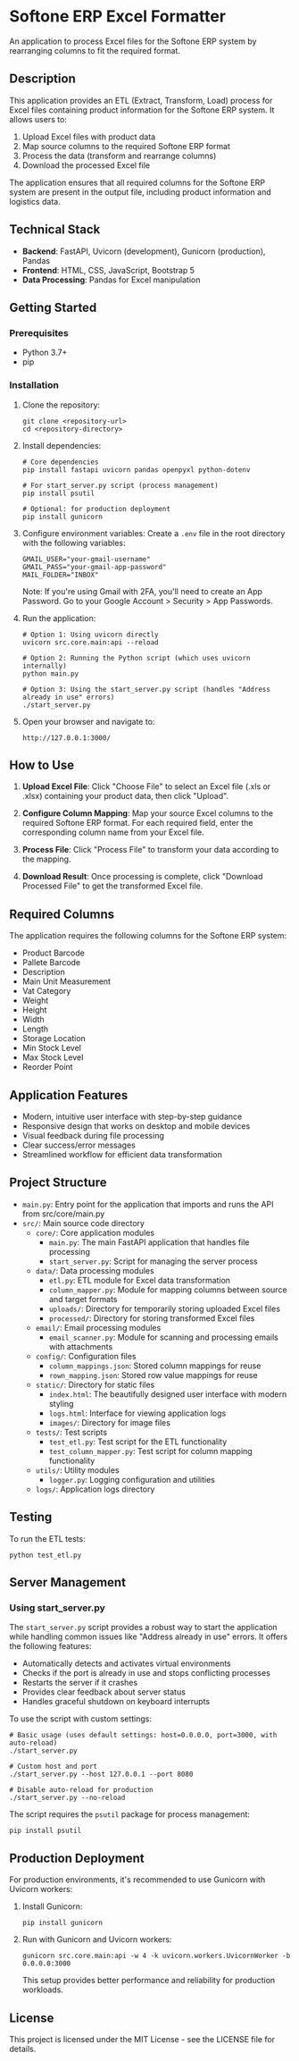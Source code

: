 # Softone ERP Excel Formatter

An application to process Excel files for the Softone ERP system by rearranging columns to fit the required format.

## Description

This application provides an ETL (Extract, Transform, Load) process for Excel files containing product information for the Softone ERP system. It allows users to:

1. Upload Excel files with product data
2. Map source columns to the required Softone ERP format
3. Process the data (transform and rearrange columns)
4. Download the processed Excel file

The application ensures that all required columns for the Softone ERP system are present in the output file, including product information and logistics data.

## Technical Stack

- **Backend**: FastAPI, Uvicorn (development), Gunicorn (production), Pandas
- **Frontend**: HTML, CSS, JavaScript, Bootstrap 5
- **Data Processing**: Pandas for Excel manipulation

## Getting Started

### Prerequisites

- Python 3.7+
- pip

### Installation

1. Clone the repository:
   ```
   git clone <repository-url>
   cd <repository-directory>
   ```

2. Install dependencies:
   ```
   # Core dependencies
   pip install fastapi uvicorn pandas openpyxl python-dotenv

   # For start_server.py script (process management)
   pip install psutil

   # Optional: for production deployment
   pip install gunicorn
   ```

3. Configure environment variables:
   Create a `.env` file in the root directory with the following variables:
   ```
   GMAIL_USER="your-gmail-username"
   GMAIL_PASS="your-gmail-app-password"
   MAIL_FOLDER="INBOX"
   ```
   Note: If you're using Gmail with 2FA, you'll need to create an App Password. Go to your Google Account > Security > App Passwords.

4. Run the application:
   ```
   # Option 1: Using uvicorn directly
   uvicorn src.core.main:api --reload

   # Option 2: Running the Python script (which uses uvicorn internally)
   python main.py

   # Option 3: Using the start_server.py script (handles "Address already in use" errors)
   ./start_server.py
   ```

4. Open your browser and navigate to:
   ```
   http://127.0.0.1:3000/
   ```

## How to Use

1. **Upload Excel File**: Click "Choose File" to select an Excel file (.xls or .xlsx) containing your product data, then click "Upload".

2. **Configure Column Mapping**: Map your source Excel columns to the required Softone ERP format. For each required field, enter the corresponding column name from your Excel file.

3. **Process File**: Click "Process File" to transform your data according to the mapping.

4. **Download Result**: Once processing is complete, click "Download Processed File" to get the transformed Excel file.

## Required Columns

The application requires the following columns for the Softone ERP system:

- Product Barcode
- Pallete Barcode
- Description
- Main Unit Measurement
- Vat Category
- Weight
- Height
- Width
- Length
- Storage Location
- Min Stock Level
- Max Stock Level
- Reorder Point

## Application Features

- Modern, intuitive user interface with step-by-step guidance
- Responsive design that works on desktop and mobile devices
- Visual feedback during file processing
- Clear success/error messages
- Streamlined workflow for efficient data transformation

## Project Structure

- `main.py`: Entry point for the application that imports and runs the API from src/core/main.py
- `src/`: Main source code directory
  - `core/`: Core application modules
    - `main.py`: The main FastAPI application that handles file processing
    - `start_server.py`: Script for managing the server process
  - `data/`: Data processing modules
    - `etl.py`: ETL module for Excel data transformation
    - `column_mapper.py`: Module for mapping columns between source and target formats
    - `uploads/`: Directory for temporarily storing uploaded Excel files
    - `processed/`: Directory for storing transformed Excel files
  - `email/`: Email processing modules
    - `email_scanner.py`: Module for scanning and processing emails with attachments
  - `config/`: Configuration files
    - `column_mappings.json`: Stored column mappings for reuse
    - `rown_mapping.json`: Stored row value mappings for reuse
  - `static/`: Directory for static files
    - `index.html`: The beautifully designed user interface with modern styling
    - `logs.html`: Interface for viewing application logs
    - `images/`: Directory for image files
  - `tests/`: Test scripts
    - `test_etl.py`: Test script for the ETL functionality
    - `test_column_mapper.py`: Test script for column mapping functionality
  - `utils/`: Utility modules
    - `logger.py`: Logging configuration and utilities
  - `logs/`: Application logs directory

## Testing

To run the ETL tests:

```
python test_etl.py
```

## Server Management

### Using start_server.py

The `start_server.py` script provides a robust way to start the application while handling common issues like "Address already in use" errors. It offers the following features:

- Automatically detects and activates virtual environments
- Checks if the port is already in use and stops conflicting processes
- Restarts the server if it crashes
- Provides clear feedback about server status
- Handles graceful shutdown on keyboard interrupts

To use the script with custom settings:

```
# Basic usage (uses default settings: host=0.0.0.0, port=3000, with auto-reload)
./start_server.py

# Custom host and port
./start_server.py --host 127.0.0.1 --port 8080

# Disable auto-reload for production
./start_server.py --no-reload
```

The script requires the `psutil` package for process management:

```
pip install psutil
```

## Production Deployment

For production environments, it's recommended to use Gunicorn with Uvicorn workers:

1. Install Gunicorn:
   ```
   pip install gunicorn
   ```

2. Run with Gunicorn and Uvicorn workers:
   ```
   gunicorn src.core.main:api -w 4 -k uvicorn.workers.UvicornWorker -b 0.0.0.0:3000
   ```

   This setup provides better performance and reliability for production workloads.

## License

This project is licensed under the MIT License - see the LICENSE file for details.
